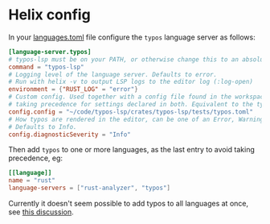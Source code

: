 # Helix config

In your [languages.toml](https://docs.helix-editor.com/languages.html) file configure the `typos` language server as follows:

```toml
[language-server.typos]
# typos-lsp must be on your PATH, or otherwise change this to an absolute path to typos-lsp
command = "typos-lsp"
# Logging level of the language server. Defaults to error.
# Run with helix -v to output LSP logs to the editor log (:log-open)
environment = {"RUST_LOG" = "error"}
# Custom config. Used together with a config file found in the workspace or its parents,
# taking precedence for settings declared in both. Equivalent to the typos `--config` cli argument.
config.config = "~/code/typos-lsp/crates/typos-lsp/tests/typos.toml"
# How typos are rendered in the editor, can be one of an Error, Warning, Info or Hint.
# Defaults to Info.
config.diagnosticSeverity = "Info"
```

Then add `typos` to one or more languages, as the last entry to avoid taking precedence, eg:

```toml
[[language]]
name = "rust"
language-servers = ["rust-analyzer", "typos"]
```

Currently it doesn't seem possible to add typos to all languages at once, see [this discussion](https://github.com/helix-editor/helix/discussions/8850).
